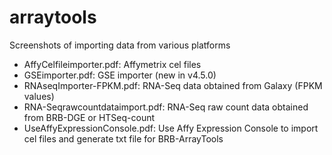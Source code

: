 arraytools
==========

Screenshots of importing data from various platforms

* AffyCelfileimporter.pdf: Affymetrix cel files
* GSEimporter.pdf: GSE importer (new in v4.5.0)
* RNAseqImporter-FPKM.pdf: RNA-Seq data obtained from Galaxy (FPKM values)
* RNA-Seqrawcountdataimport.pdf: RNA-Seq raw count data obtained from BRB-DGE or HTSeq-count
* UseAffyExpressionConsole.pdf: Use Affy Expression Console to import cel files and generate txt file for BRB-ArrayTools
